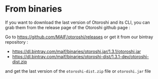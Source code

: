 # From binaries

If you want to download the last version of Otoroshi and its CLI, you can grab them from the release page of the Otoroshi github page :

Go to https://github.com/MAIF/otoroshi/releases or get it from our bintray repository :

* https://dl.bintray.com/maif/binaries/otoroshi.jar/1.3.1/otoroshi.jar
* https://dl.bintray.com/maif/binaries/otoroshi-dist/1.3.1-dev/otoroshi-dist.zip

and get the last version of the `otoroshi-dist.zip` file or `otoroshi.jar` file
